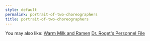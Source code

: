 ```yaml
---
style: default
permalink: portrait-of-two-choreographers
title: portrait-of-two-choreographers
---
```

You may also like:
[Warm Milk and Ramen](http://scp-wiki.net/warm-milk-and-ramen)
[Dr. Roget's Personnel File](http://scp-wiki.net/dr-rogets-file)